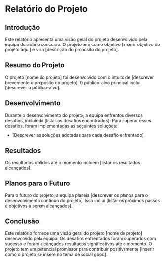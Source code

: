 # Relatório do Projeto

## Introdução

Este relatório apresenta uma visão geral do projeto desenvolvido pela equipa durante o concurso. O projeto tem como objetivo [inserir objetivo do projeto aqui] e visa [descrição do propósito do projeto].

## Resumo do Projeto

O projeto [nome do projeto] foi desenvolvido com o intuito de [descrever brevemente o propósito do projeto]. O público-alvo principal inclui [descrever o público-alvo].

## Desenvolvimento

Durante o desenvolvimento do projeto, a equipa enfrentou diversos desafios, incluindo [listar os desafios encontrados]. Para superar esses desafios, foram implementadas as seguintes soluções:

- [Descrever as soluções adotadas para cada desafio enfrentado]

## Resultados

Os resultados obtidos até o momento incluem [listar os resultados alcançados].

## Planos para o Futuro

Para o futuro do projeto, a equipa planeia [descrever os planos para o desenvolvimento contínuo do projeto]. Isso inclui [listar os próximos passos e objetivos a serem alcançados].

## Conclusão

Este relatório fornece uma visão geral do projeto [nome do projeto] desenvolvido pela equipa. Os desafios enfrentados foram superados com sucesso e foram alcançados resultados significativos até o momento. O projeto tem um potencial promissor para contribuir positivamente [inserir como o projeto se insere no tema de social good].
